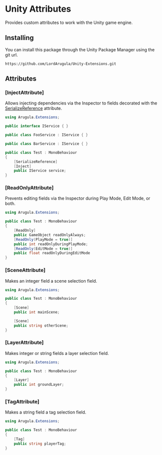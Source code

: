 # Unity Attributes
Provides custom attributes to work with the Unity game engine.

## Installing
You can install this package through the Unity Package Manager using the git url.

`https://github.com/LordArugula/Unity-Extensions.git`

## Attributes

### [InjectAttribute]
Allows injecting dependencies via the Inspector to fields decorated with the [SerializeReference](https://docs.unity3d.com/Documentation/ScriptReference/SerializeReference.html) attribute.

```cs
using Arugula.Extensions;

public interface IService { }

public class FooService : IService { }

public class BarService : IService { }

public class Test : MonoBehaviour
{
    [SerializeReference]
    [Inject]
    public IService service;
}
```

### [ReadOnlyAttribute]
Prevents editing fields via the Inspector during Play Mode, Edit Mode, or both.

```cs
using Arugula.Extensions;

public class Test : MonoBehaviour
{
    [ReadOnly]
    public GameObject readOnlyAlways;
    [ReadOnly(PlayMode = true)]
    public int readOnlyDuringPlayMode;
    [ReadOnly(EditMode = true)]
    public float readOnlyDuringEditMode
}
```

### [SceneAttribute]
Makes an integer field a scene selection field.

```cs
using Arugula.Extensions;

public class Test : MonoBehaviour
{
    [Scene]
    public int mainScene; 

    [Scene]
    public string otherScene;
}
```

### [LayerAttribute]
Makes integer or string fields a layer selection field.

```cs
using Arugula.Extensions;

public class Test : MonoBehaviour
{
    [Layer]
    public int groundLayer;
}
```

### [TagAttribute]
Makes a string field a tag selection field.

```cs
using Arugula.Extensions;

public class Test : MonoBehaviour
{
    [Tag]
    public string playerTag;
}
```
